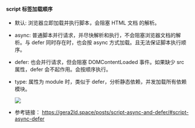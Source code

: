 #### script 标签加载顺序

- 默认: 浏览器立即加载并执行脚本，会阻塞 HTML 文档 的解析。
- async: 普通脚本并行请求，并尽快解析和执行，不会阻塞浏览器文档的解析。与 defer 同时存在时，也会按 async 方式加载。且无法保证脚本执行顺序。
- defer: 也会并行请求，但会阻塞 DOMContentLoaded 事件。如果缺少 src 属性，defer 会不起作用。会按顺序执行。

- type: 属性为 module 时，类似于 defer，分析静态依赖，并发加载所有依赖模块。

  ![](https://gera2ld.space/9edd8d4ea54040fdc74c39951864a851/asyncdefer.svg)

* 参考链接：
  https://gera2ld.space/posts/script-async-and-defer/#script-async-defer
